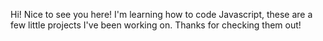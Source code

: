 Hi! Nice to see you here!
I'm learning how to code Javascript, these are a few little projects I've been working on.
Thanks for checking them out!
